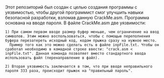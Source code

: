 Этот репозиторий был создан с целью создания программы с уязвимостью, чтобы другой программист смог улучшить навыки безопасной разработки, взломав данную CrackMe.asm. Программа основана на вводе пароля.
В файле CrackMe.asm две уязвимости:

    1) При самом первом вводе размер буфер меньше, чем ограничение на ввод символов. Этим можно воспользоваться, чтобы с помощью переполнения буфера перезатереть исходный код, кодом прыжка сразу на нужное место.
      Пример того как это можно сделать есть в файле inpFile.txt. Чтобы он сработал необходимо в комадной строке ввести: "crack.asm < inpFile.txt". Данная команда позволяет вместо стандартного ввода использовать файл (перенаправление в файл).
      
    2) Вторая уязвимость заключается в том, что при вводе неправильного пароля 333 раза, происходит прыжок на "правильный пароль".
